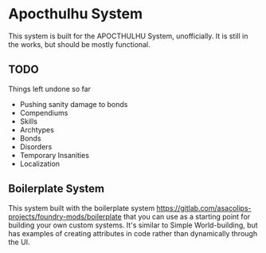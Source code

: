 
# Apocthulhu System

This system is built for the APOCTHULHU System, unofficially. It is still in the works, but should be mostly functional.

## TODO

Things left undone so far

* Pushing sanity damage to bonds
* Compendiums
 * Skills
 * Archtypes
 * Bonds
 * Disorders
 * Temporary Insanities
* Localization

## Boilerplate System

This system built with the boilerplate system https://gitlab.com/asacolips-projects/foundry-mods/boilerplate that you can use as a starting point for building your own custom systems. It's similar to Simple World-building, but has examples of creating attributes in code rather than dynamically through the UI.
